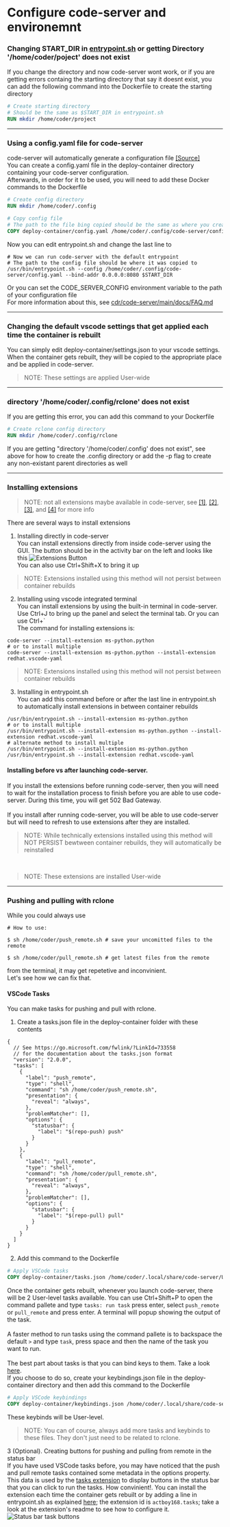 # Configure code-server and environemnt
### Changing START_DIR in [entrypoint.sh](/deploy-container/entrypoint.sh) or getting Directory '/home/coder/poject' does not exist
If you change the directory and now code-server wont work, or if you are getting errors containg the starting directory that say it doesnt exist, you can add the following command into the Dockerfile to create the starting directory
```Dockerfile
# Create starting directory
# Should be the same as $START_DIR in entrypoint.sh
RUN mkdir /home/coder/project
```
___
### Using a config.yaml file for code-server
code-server will automatically generate a configuration file [[Source]](https://github.com/cdr/code-server/blob/main/docs/FAQ.md#how-does-the-config-file-work)<br>
You can create a config.yaml file in the deploy-container directory containing your code-server configuration.<br>
Afterwards, in order for it to be used, you will need to add these Docker commands to the Dockerfile
```Dockerfile
# Create config directory
RUN mkdir /home/coder/.config

# Copy config file
# The path to the file bing copied should be the same as where you created the config file
COPY deploy-container/config.yaml /home/coder/.config/code-server/config.yaml
```
Now you can edit entrypoint.sh and change the last line to
```shell
# Now we can run code-server with the default entrypoint
# The path to the config file should be where it was copied to
/usr/bin/entrypoint.sh --config /home/coder/.config/code-server/config.yaml --bind-addr 0.0.0.0:8080 $START_DIR
```
Or you can set the CODE_SERVER_CONFIG environment variable to the path of your configuration file<br>
For more information about this, see [cdr/code-server/main/docs/FAQ.md](https://github.com/cdr/code-server/blob/main/docs/FAQ.md#how-does-the-config-file-work)
___
### Changing the default vscode settings that get applied each time the container is rebuilt
You can simply edit deploy-container/settings.json to your vscode settings. When the container gets rebuilt, they will be copied to the appropriate place and be applied in code-server.<br>
> NOTE: These settings are applied User-wide
___
### directory '/home/coder/.config/rclone' does not exist
If you are getting this error, you can add this command to your Dockerfile
```Dockerfile
# Create rclone config directory
RUN mkdir /home/coder/.config/rclone
```
If you are getting "directory '/home/coder/.config' does not exist", see above for how to create the .config directory or add the -p flag to create any non-existant parent directories as well
___
### Installing extensions
> NOTE: not all extensions maybe available in code-server, see [[1]](https://github.com/cdr/code-server/blob/main/docs/FAQ.md#differences-compared-to-vs-code), [[2]](https://github.com/cdr/code-server/blob/main/docs/FAQ.md#how-can-i-request-a-missing-extension), [[3]](https://github.com/cdr/code-server/blob/main/docs/FAQ.md#how-do-i-configure-the-marketplace-url), and [[4]](https://github.com/cdr/code-server/blob/main/docs/FAQ.md#where-are-extensions-stored) for more info

There are several ways to install extensions
1. Installing directly in code-server<br>
You can install extensions directly from inside code-server using the GUI. The button should be in the activity bar on the left and looks like this
![Extensions Button](/img/vscode-activity-bar-extension-button.png)<br>
You can also use Ctrl+Shift+X to bring it up
> NOTE: Extensions installed using this method will not persist between container rebuilds

2. Installing using vscode integrated terminal<br>
You can install extensions by using the built-in terminal in code-server. Use Ctrl+J to bring up the panel and select the terminal tab. Or you can use Ctrl+\`<br>
The command for installing extensions is:
```shell
code-server --install-extension ms-python.python
# or to install multiple
code-server --install-extension ms-python.python --install-extension redhat.vscode-yaml
```
> NOTE: Extensions installed using this method will not persist between container rebuilds

3. Installing in entrypoint.sh<br>
You can add this command before or after the last line in entrypoint.sh to automatically install extensions in between container rebuilds
```shell
/usr/bin/entrypoint.sh --install-extension ms-python.python
# or to install multiple
/usr/bin/entrypoint.sh --install-extension ms-python.python --install-extension redhat.vscode-yaml
# alternate method to install multiple
/usr/bin/entrypoint.sh --install-extension ms-python.python
/usr/bin/entrypoint.sh --install-extension redhat.vscode-yaml
```
#### Installing before vs after launching code-server.<br>
If you install the extensions before running code-server, then you will need to wait for the installation process to finish before you are able to use code-server. During this time, you will get 502 Bad Gateway.<br>
<br>
If you install after running code-server, you will be able to use code-server but will need to refresh to use extensions after they are installed.
> NOTE: While technically extensions installed using this method will NOT PERSIST bewtween container rebuilds, they will automatically be reinstalled
<br>

> NOTE: These extensions are installed User-wide
___
### Pushing and pulling with rclone
While you could always use
```shell
# How to use:

$ sh /home/coder/push_remote.sh # save your uncomitted files to the remote

$ sh /home/coder/pull_remote.sh # get latest files from the remote
```
from the terminal, it may get repetetive and inconvinient.<br>
Let's see how we can fix that.<br>
#### VSCode Tasks
You can make tasks for pushing and pull with rclone.<br>
1. Create a tasks.json file in the deploy-container folder with these contents
```json5
{
  // See https://go.microsoft.com/fwlink/?LinkId=733558
  // for the documentation about the tasks.json format
  "version": "2.0.0",
  "tasks": [
    {
      "label": "push_remote",
      "type": "shell",
      "command": "sh /home/coder/push_remote.sh",
      "presentation": {
        "reveal": "always",
      },
      "problemMatcher": [],
      "options": {
        "statusbar": {
          "label": "$(repo-push) push"
        }
      }
    },
    {
      "label": "pull_remote",
      "type": "shell",
      "command": "sh /home/coder/pull_remote.sh",
      "presentation": {
        "reveal": "always",
      },
      "problemMatcher": [],
      "options": {
        "statusbar": {
          "label": "$(repo-pull) pull"
        }
      }
    }
  ]
}
```
2. Add this command to the Dockerfile
```Dockerfile
# Apply VSCode tasks
COPY deploy-container/tasks.json /home/coder/.local/share/code-server/User/tasks.json
```
Once the container gets rebuilt, whenever you launch code-server, there will be 2 User-level tasks available. You can use Ctrl+Shift+P to open the command pallete and type `tasks: run task` press enter, select `push_remote` or `pull_remote` and press enter. A terminal will popup showing the output of the task.<br>
<br>
A faster method to run tasks using the command pallete is to backspace the default `>` and type `task`, press space and then the name of the task you want to run.<br>
<br>
The best part about tasks is that you can bind keys to them. Take a look [here](https://code.visualstudio.com/docs/editor/tasks#_binding-keyboard-shortcuts-to-tasks).<br>
If you choose to do so, create your keybindings.json file in the deploy-container directory and then add this command to the Dockerfile
```Dockerfile
# Apply VSCode keybindings
COPY deploy-container/keybindings.json /home/coder/.local/share/code-server/User/keybindings.json
```
These keybinds will be User-level.
> NOTE: You can of course, always add more tasks and keybinds to these files. They don't just need to be related to rclone.

3 (Optional). Creating buttons for pushing and pulling from remote in the status bar<br>
If you have used VSCode tasks before, you may have noticed that the push and pull remote tasks contained some metadata in the options property. This data is used by the [tasks extension](https://marketplace.visualstudio.com/items?itemName=actboy168.tasks) to display buttons in the status bar that you can click to run the tasks. How convinient!. You can install the extension each time the container gets rebuilt or by adding a line in entrypoint.sh as explained [here](#installing-extensions); the extension id is `actboy168.tasks`; take a look at the extension's readme to see how to configure it.
![Status bar task buttons](/img/vscode-status-bar-task-buttons.png)

